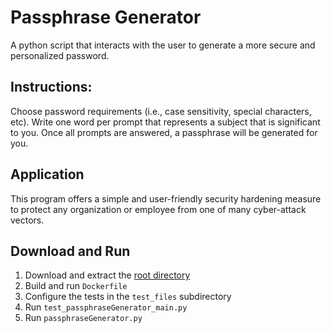 # Passphrase Generator
A python script that interacts with the user to generate a more secure and personalized password.

## Instructions:
Choose password requirements (i.e., case sensitivity, special characters, etc). Write one word per prompt that represents a subject that is significant to you. Once all prompts are answered, a passphrase will be generated for you.

## Application
This program offers a simple and user-friendly security hardening measure to protect any organization or employee from one of many cyber-attack vectors.

## Download and Run
1) Download and extract the [root directory](https://github.com/caydnbaldwin/passphraseGenerator/archive/refs/heads/main.zip)
2) Build and run `Dockerfile`
3) Configure the tests in the `test_files` subdirectory
4) Run `test_passphraseGenerator_main.py`
5) Run `passphraseGenerator.py`
